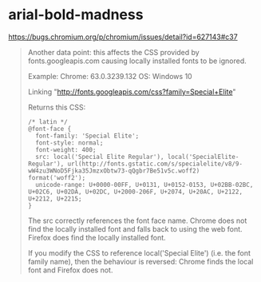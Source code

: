 # arial-bold-madness

https://bugs.chromium.org/p/chromium/issues/detail?id=627143#c37

> Another data point: this affects the CSS provided by fonts.googleapis.com causing locally installed fonts to be ignored.
> 
> Example:
> Chrome: 63.0.3239.132 
> OS: Windows 10
> 
> Linking "http://fonts.googleapis.com/css?family=Special+Elite"
> 
> Returns this CSS:
> 
>     /* latin */
>     @font-face {
>       font-family: 'Special Elite';
>       font-style: normal;
>       font-weight: 400;
>       src: local('Special Elite Regular'), local('SpecialElite-Regular'), url(http://fonts.gstatic.com/s/specialelite/v8/9-wW4zu3WNoD5Fjka35JmzxObtw73-qQgbr7Be51v5c.woff2) format('woff2');
>       unicode-range: U+0000-00FF, U+0131, U+0152-0153, U+02BB-02BC, U+02C6, U+02DA, U+02DC, U+2000-206F, U+2074, U+20AC, U+2122, U+2212, U+2215;
>     }
>
> The src correctly references the font face name. Chrome does not find the locally installed font and falls back to using the web font. Firefox does find the locally installed font.
>
> If you modify the CSS to reference local('Special Elite') (i.e. the font family name), then the behaviour is reversed: Chrome finds the local font and Firefox does not.

